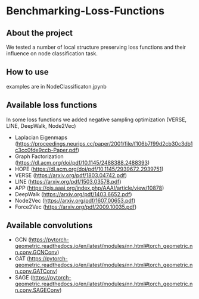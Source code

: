 # Benchmarking-Loss-Functions
## About the project
We tested a number of local structure preserving loss functions and their influence on node classification task.

## How to use

examples are in NodeClassificaton.jpynb 

## Available loss functions
In some loss functions we added negative sampling optimization (VERSE, LINE, DeepWalk, Node2Vec)

* Laplacian Eigenmaps (https://proceedings.neurips.cc/paper/2001/file/f106b7f99d2cb30c3db1c3cc0fde9ccb-Paper.pdf)
* Graph Factorization (https://dl.acm.org/doi/pdf/10.1145/2488388.2488393)
* HOPE (https://dl.acm.org/doi/pdf/10.1145/2939672.2939751)
* VERSE (https://arxiv.org/pdf/1803.04742.pdf)
* LINE (https://arxiv.org/pdf/1503.03578.pdf)
* APP (https://ojs.aaai.org/index.php/AAAI/article/view/10878)
* DeepWalk (https://arxiv.org/pdf/1403.6652.pdf)
* Node2Vec (https://arxiv.org/pdf/1607.00653.pdf)
* Force2Vec (https://arxiv.org/pdf/2009.10035.pdf)

## Available convolutions 
* GCN (https://pytorch-geometric.readthedocs.io/en/latest/modules/nn.html#torch_geometric.nn.conv.GCNConv)
* GAT (https://pytorch-geometric.readthedocs.io/en/latest/modules/nn.html#torch_geometric.nn.conv.GATConv)
* SAGE (https://pytorch-geometric.readthedocs.io/en/latest/modules/nn.html#torch_geometric.nn.conv.SAGEConv)
